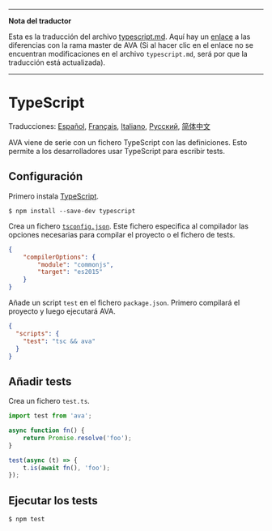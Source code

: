 ___
**Nota del traductor**

Esta es la traducción del archivo [typescript.md](https://github.com/avajs/ava/raw/main/typescript.md). Aquí hay un [enlace](https://github.com/avajs/ava/compare/8e2f3dca177a4283ad882596d3c1425cabb998ef...master#diff-60cce07a584082115d230f2e3d571ad6) a las diferencias con la rama master de AVA (Si al hacer clic en el enlace no se encuentran modificaciones en el archivo `typescript.md`, será por que la traducción está actualizada).
___
# TypeScript

Traducciones: [Español](https://github.com/avajs/ava-docs/blob/master/es_ES/docs/recipes/typescript.md),
[Français](https://github.com/avajs/ava-docs/blob/master/fr_FR/docs/recipes/typescript.md), [Italiano](https://github.com/avajs/ava-docs/blob/master/it_IT/recipes/typescript.md), [Русский](https://github.com/avajs/ava-docs/blob/master/ru_RU/docs/recipes/typescript.md), [简体中文](https://github.com/avajs/ava-docs/blob/master/zh_CN/docs/recipes/typescript.md)

AVA viene de serie con un fichero TypeScript con las definiciones. Esto permite a los desarrolladores usar TypeScript para escribir tests.

## Configuración

Primero instala [TypeScript](https://github.com/Microsoft/TypeScript).

```
$ npm install --save-dev typescript
```

Crea un fichero [`tsconfig.json`](https://github.com/Microsoft/TypeScript/wiki/tsconfig.json). Este fichero especifica al compilador las opciones necesarias para compilar el proyecto o el fichero de tests.

```json
{
	"compilerOptions": {
		"module": "commonjs",
		"target": "es2015"
	}
}
```

Añade un script `test` en el fichero `package.json`. Primero compilará el proyecto y luego ejecutará AVA.

```json
{
  "scripts": {
    "test": "tsc && ava"
  }
}
```


## Añadir tests

Crea un fichero `test.ts`.

```ts
import test from 'ava';

async function fn() {
    return Promise.resolve('foo');
}

test(async (t) => {
    t.is(await fn(), 'foo');
});
```


## Ejecutar los tests

```
$ npm test
```
